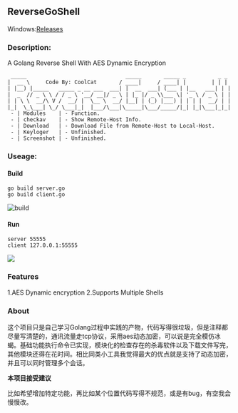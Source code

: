 ## ReverseGoShell

Windows:[Releases](https://github.com/TheKingOfDuck/ReverseGoShell/releases/download/1.0/ReverseGoShell.zip)

### Description:

A Golang Reverse Shell With AES Dynamic Encryption

```
 _____                               _____       _____ _          _ _ 
|  __ \     Code By: CoolCat       / ____|     / ____| |        | | |
| |__) |_____   _____ _ __ ___  ___| |  __  ___| (___ | |__   ___| | |
|  _  // _ \ \ / / _ \ '__/ __|/ _ \ | |_ |/ _ \\___ \| '_ \ / _ \ | |
| | \ \  __/\ V /  __/ |  \__ \  __/ |__| | (_) |___) | | | |  __/ | |
|_|  \_\___| \_/ \___|_|  |___/\___|\_____|\___/_____/|_| |_|\___|_|_| 
 - | Modules    | - Function.
 - | checkav    | - Show Remote-Host Info.
 - | Download   | - Download File from Remote-Host to Local-Host.
 - | Keyloger   | - Unfinished.
 - | Screenshot | - Unfinished.

```

### Useage:

#### Build

```
go build server.go
go build client.go
```
![build](https://github.com/TheKingOfDuck/ReverseGoShell/blob/master/images/build.jpg)

#### Run

```
server 55555
client 127.0.0.1:55555
```

![](https://github.com/TheKingOfDuck/ReverseGoShell/blob/master/images/run.jpg)


### Features

1.AES Dynamic encryption
2.Supports Multiple Shells

### About

这个项目只是自己学习Golang过程中实践的产物，代码写得很垃圾，但是注释都尽量写清楚的，通讯流量走tcp协议，采用aes动态加密，可以说是完全模仿冰蝎。基础功能执行命令已实现，模块化的检查存在的杀毒软件以及下载文件写完，其他模块还得在花时间。相比同类小工具我觉得最大的优点就是支持了动态加密，并且可以同时管理多个会话。

**本项目接受建议**

比如希望增加特定功能，再比如某个位置代码写得不规范，或是有bug，有空我会慢慢改。
